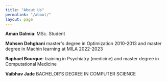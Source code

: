 ```yaml
---
title: "About Us"
permalink: "/about/"
layout: page
---
```

**Aman Dalmia**: MSc. Student

**Mohsen Dehghani** master's degree in Optimization 2010-2013 and master degree in Machin learning at MILA 2022-2023

**Raphael Bourque**: training in 
Psychiatry (medicine) and master degree in Computational Medicine

**Vaibhav Jade** BACHELOR'S DEGREE IN COMPUTER SCIENCE



